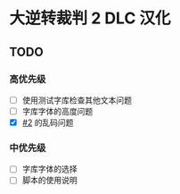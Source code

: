 # 大逆转裁判 2 DLC 汉化

## TODO

### 高优先级

- [ ] 使用测试字库检查其他文本问题
- [ ] 字库字体的高度问题
- [x] [#2](https://github.com/hguandl/dgs2-dlc-workspace/issues/2) 的乱码问题

### 中优先级

- [ ] 字库字体的选择
- [ ] 脚本的使用说明
